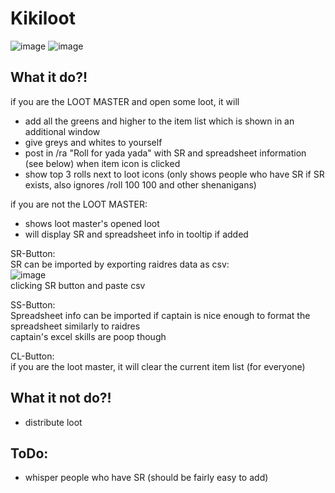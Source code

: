 # Kikiloot

![image](https://github.com/KikidoraFear/Kikiloot/assets/154637862/a1f410b6-d816-4ab0-bf3e-33488276e2f5)
![image](https://github.com/KikidoraFear/Kikiloot/assets/154637862/5b9f3062-ced3-412e-a4d1-2c332ecd34d6)
 
## What it do?!
if you are the LOOT MASTER and open some loot, it will
- add all the greens and higher to the item list which is shown in an additional window
- give greys and whites to yourself
- post in /ra "Roll for yada yada" with SR and spreadsheet information (see below) when item icon is clicked
- show top 3 rolls next to loot icons (only shows people who have SR if SR exists, also ignores /roll 100 100 and other shenanigans)

if you are not the LOOT MASTER:
- shows loot master's opened loot
- will display SR and spreadsheet info in tooltip if added

SR-Button:  
SR can be imported by exporting raidres data as csv:  
![image](https://github.com/KikidoraFear/Kikiloot/assets/154637862/bf0130b1-cc97-403a-9464-e6b1929929c8)  
clicking SR button and paste csv

SS-Button:  
Spreadsheet info can be imported if captain is nice enough to format
the spreadsheet similarly to raidres  
captain's excel skills are poop though

CL-Button:  
if you are the loot master, it will clear the current item list (for everyone)

## What it not do?!
- distribute loot

## ToDo:
- whisper people who have SR (should be fairly easy to add)
